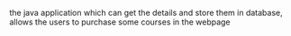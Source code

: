 the java application which can get the details and store them in database, 
allows the users  to purchase some courses in the webpage
